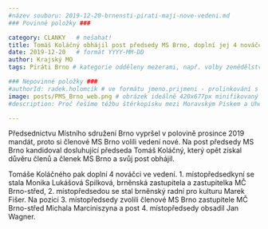 ```yaml
---
#název souboru: 2019-12-20-brnensti-pirati-maji-nove-vedeni.md
### Povinné položky ###

category: CLANKY   # nešahat!
title: Tomáš Koláčný obhájil post předsedy MS Brno, doplní jej 4 nováčci 
date: 2019-12-20   # formát YYYY-MM-DD
author: Krajský MO
tags: Piráti Brno # kategorie odděleny mezerami, např. volby zemědělství životní-prostředí piráti (viz https://jihomoravsky.pirati.cz/tags/)

### Nepovinné položky ###
#authorId: radek.holomcik # ve formátu jmeno.prijmeni - prolinkování s profilem přes uid
image: posts/PMS_Brno_web.png # obrázek ideálně 420x677px minifikovaný přes https://tinypng.com/
#description: Proč řešíme těžbu štěrkopísku mezi Moravským Pískem a Uherským Ostrohem? Podrobné info o celé kauze.

---
```


Předsednictvu Místního sdružení Brno vypršel v polovině prosince 2019 mandát, proto si členové MS Brno volili vedení nové. Na post předsedy MS Brno kandidoval dosluhující předseda Tomáš Koláčný, který opět získal důvěru členů a členek MS Brno a svůj post obhájil.

Tomáše Koláčného pak doplní 4 nováčci ve vedení. 1. místopředsedkyní se stala Monika Lukášová Spilková, brněnská zastupitela a zastupitelka MČ Brno-střed, 2. místopředsedou se stal brněnský radní pro kulturu Marek Fišer. Na pozici 3. místopředsedy zvolili členové MS Brno zastupitele MČ Brno-střed Michala Marciniszyna a post 4. místopředsedy obsadil Jan Wagner.
